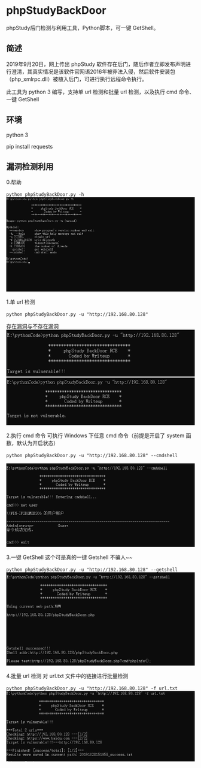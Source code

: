 # phpStudyBackDoor
phpStudy后门检测与利用工具，Python脚本，可一键 GetShell。

## 简述
2019年9月20日，网上传出 phpStudy 软件存在后门，随后作者立即发布声明进行澄清，其真实情况是该软件官网语2016年被非法入侵，然后软件安装包（php_xmlrpc.dll）被植入后门，可进行执行远程命令执行。

此工具为 python 3 编写，支持单 url 检测和批量 url 检测，以及执行 cmd 命令、一键 GetShell

## 环境
python 3

pip install requests

## 漏洞检测利用

0.帮助

``python phpStudyBackDoor.py -h``
![](https://raw.githubusercontent.com/Writeup001/phpStudyBackDoor/master/image/help.png)


1.单 url 检测

``python phpStudyBackDoor.py -u "http://192.168.80.128"``

存在漏洞与不存在漏洞
![](https://raw.githubusercontent.com/Writeup001/phpStudyBackDoor/master/image/vuln.png)
![](https://raw.githubusercontent.com/Writeup001/phpStudyBackDoor/master/image/novuln.png)



2.执行 cmd 命令
可执行 Windows 下任意 cmd 命令（前提是开启了 system 函数，默认为开启状态）

``python phpStudyBackDoor.py -u "http://192.168.80.128" --cmdshell``

![](https://raw.githubusercontent.com/Writeup001/phpStudyBackDoor/master/image/cmdshell.png)

3.一键 GetShell 
这个可是真的一键 Getshell 不骗人~~

``python phpStudyBackDoor.py -u "http://192.168.80.128" --getshell``
![](https://raw.githubusercontent.com/Writeup001/phpStudyBackDoor/master/image/getshell.png)

4.批量 url 检测
对 url.txt 文件中的链接进行批量检测

``python phpStudyBackDoor.py -u "http://192.168.80.128" -f url.txt``
![](https://raw.githubusercontent.com/Writeup001/phpStudyBackDoor/master/image/batch.png)
